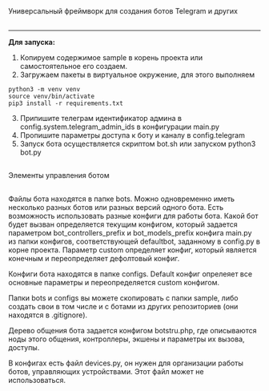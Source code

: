 ##
Универсальный фреймворк для создания ботов Telegram и других
##
---
**Для запуска:**
1. Копируем содержимое sample в корень проекта или самостоятельное его создаем.
2. Загружаем пакеты в виртуальное окружение, для этого выполняем
```
python3 -m venv venv
source venv/bin/activate
pip3 install -r requirements.txt
```
3. Припишите телеграм идентификатор админа в config.system.telegram_admin_ids в конфигурации main.py
4. Пропишите параметры доступа к боту и каналу в config.telegram
5. Запуск бота осуществляется скриптом bot.sh или запуском python3 bot.py

##
Элементы управления ботом
##
Файлы бота находятся в папке bots. Можно одновременно иметь несколько разных ботов или разных 
версий одного бота. Есть возможность использовать разные конфиги для работы бота. Какой бот
будет вызван определяется текущим конфигом, который задается параметром bot_controllers_prefix и
bot_models_prefix конфига main.py из папки конфигов, соответствующей defaultbot, заданному в config.py
в корне проекта. Параметр custom определяет конфиг, который является конечным и переопределяет
дефолтовый конфиг.

Конфиги бота находятся в папке configs. Default конфиг опрелеяет все основные параметры и переопределяется custom конфигом.

Папки bots и configs вы можете скопировать с папки sample, либо создать свои в том числе и с ботами из 
других репозиториев (они находятся в .gitignore).

Дерево общения бота задается конфигом botstru.php, где описываются ноды этого общения, контроллеры,
экшены и параметры их вызова, доступы.

В конфигах есть файл devices.py, он нужен для организации работы ботов, управляющих устройствами. 
Этот файл может не использоваться.

